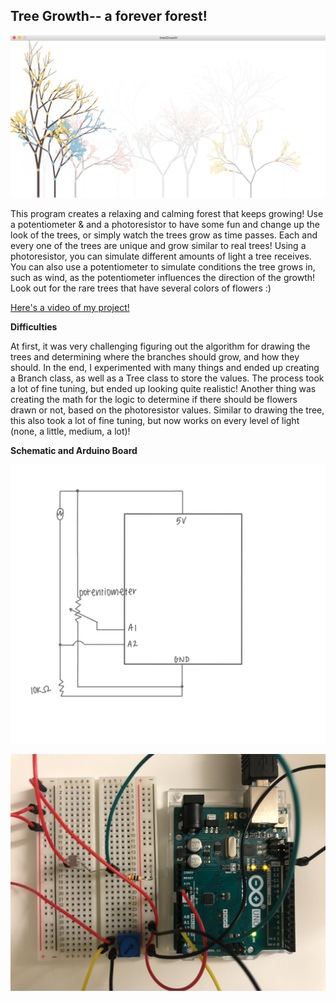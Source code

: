 ## Tree Growth-- a forever forest!

![](treeGrowthFinalPic.png)

This program creates a relaxing and calming forest that keeps growing! Use a potentiometer & and a photoresistor to have some fun and change up the look of the trees, or simply watch the trees grow as time passes. Each and every one of the trees are unique and grow similar to real trees! Using a photoresistor, you can simulate different amounts of light a tree receives. You can also use a potentiometer to simulate conditions the tree grows in, such as wind, as the potentiometer influences the direction of the growth! Look out for the rare trees that have several colors of flowers :)

[Here's a video of my project!](https://youtu.be/H3ye7SDC-cU)

**Difficulties**

At first, it was very challenging figuring out the algorithm for drawing the trees and determining where the branches should grow, and how they should. In the end, I experimented with many things and ended up creating a Branch class, as well as a Tree class to store the values. The process took a lot of fine tuning, but ended up looking quite realistic! Another thing was creating the math for the logic to determine if there should be flowers drawn or not, based on the photoresistor values. Similar to drawing the tree, this also took a lot of fine tuning, but now works on every level of light (none, a little, medium, a lot)!

**Schematic and Arduino Board**

![](treeSchematic.jpeg)   

![](treeGrowthArduino.png)
